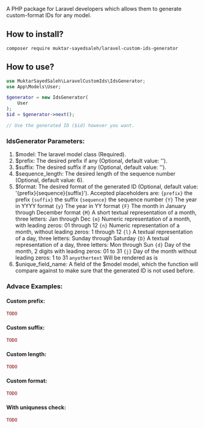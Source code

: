A PHP package for Laravel developers which allows them to generate custom-format IDs for any model.

## How to install?
```
composer require muktar-sayedsaleh/laravel-custom-ids-generator
```

## How to use?

```php
use MuktarSayedSaleh\LaravelCustomIds\IdsGenerator;
use App\Models\User;

$generator = new IdsGenerator(
    User
);
$id = $generator->next();

// Use the generated ID ($id) however you want.
```

### IdsGenerator Parameters:
1. $model: The laravel model class (Required).
2. $prefix: The desired prefix if any (Optional, default value: '').
3. $suffix: The desired suffix if any (Optional, default value: '').
4. $sequence_length: The desired length of the sequence number (Optional, default value: 6).
5. $format: The desired format of the generated ID (Optional, default value: '{prefix}{sequence}{suffix}').
    Accepted placeholders are:
    `{prefix}` the prefix
    `{suffix}` the suffix
    `{sequence}` the sequence number
    `{Y}` The year in YYYY format
    `{y}` The year in YY format
    `{F}` The month in January through December format
    `{M}` A short textual representation of a month, three letters: Jan through Dec
    `{m}` Numeric representation of a month, with leading zeros: 01 through 12
    `{n}` Numeric representation of a month, without leading zeros: 1 through 12
    `{l}` A textual representation of a day, three letters: Sunday through Saturday
    `{D}` A textual representation of a day, three letters: Mon through Sun
    `{d}` Day of the month, 2 digits with leading zeros: 01 to 31
    `{j}` Day of the month without leading zeros: 1 to 31
    `anyothertext` Will be rendered as is
6. $unique_field_name: A field of the $model model, which the function will compare against to make sure that the generated ID is not used before.

### Advace Examples:

#### Custom prefix:
```php
TODO
```
#### Custom suffix:
```php
TODO
```
#### Custom length:
```php
TODO
```
#### Custom format:
```php
TODO
```
#### With uniquness check:
```php
TODO
```
